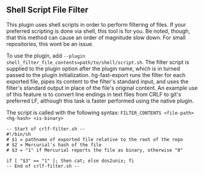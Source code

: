 ## Shell Script File Filter

This plugin uses shell scripts in order to perform filtering of files.
If your preferred scripting is done via shell, this tool is for you.
Be noted, though, that this method can cause an order of magnitude slow
down. For small repositories, this wont be an issue.

To use the plugin, add
`--plugin shell_filter_file_contents=path/to/shell/script.sh`.
The filter script is supplied to the plugin option after the plugin name,
which is in turned passed to the plugin initialization. hg-fast-export
runs the filter for each exported file, pipes its content to the filter's
standard input, and uses the filter's standard output in place
of the file's original content. An example use of this feature
is to convert line endings in text files from CRLF to git's preferred LF,
although this task is faster performed using the native plugin.

The script is called with the following syntax:
`FILTER_CONTENTS <file-path> <hg-hash> <is-binary>`

```
-- Start of crlf-filter.sh --
#!/bin/sh
# $1 = pathname of exported file relative to the root of the repo
# $2 = Mercurial's hash of the file
# $3 = "1" if Mercurial reports the file as binary, otherwise "0"

if [ "$3" == "1" ]; then cat; else dos2unix; fi
-- End of crlf-filter.sh --
```
